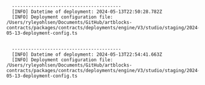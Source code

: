 
      ----------------------------------------
      [INFO] Datetime of deployment: 2024-05-13T22:50:28.782Z
      [INFO] Deployment configuration file: /Users/ryleyohlsen/Documents/GitHub/artblocks-contracts/packages/contracts/deployments/engine/V3/studio/staging/2024-05-13-deployment-config.ts

    
      ----------------------------------------
      [INFO] Datetime of deployment: 2024-05-13T22:54:41.663Z
      [INFO] Deployment configuration file: /Users/ryleyohlsen/Documents/GitHub/artblocks-contracts/packages/contracts/deployments/engine/V3/studio/staging/2024-05-13-deployment-config.ts

    
